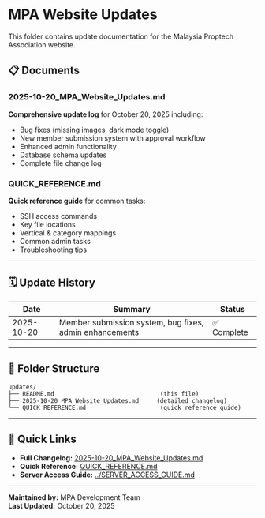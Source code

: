 # MPA Website Updates

This folder contains update documentation for the Malaysia Proptech Association website.

## 📋 Documents

### 2025-10-20_MPA_Website_Updates.md
**Comprehensive update log** for October 20, 2025 including:
- Bug fixes (missing images, dark mode toggle)
- New member submission system with approval workflow
- Enhanced admin functionality
- Database schema updates
- Complete file change log

### QUICK_REFERENCE.md
**Quick reference guide** for common tasks:
- SSH access commands
- Key file locations
- Vertical & category mappings
- Common admin tasks
- Troubleshooting tips

---

## 🗓️ Update History

| Date | Summary | Status |
|------|---------|--------|
| 2025-10-20 | Member submission system, bug fixes, admin enhancements | ✅ Complete |

---

## 📁 Folder Structure

```
updates/
├── README.md                              (this file)
├── 2025-10-20_MPA_Website_Updates.md     (detailed changelog)
└── QUICK_REFERENCE.md                     (quick reference guide)
```

---

## 🔗 Quick Links

- **Full Changelog:** [2025-10-20_MPA_Website_Updates.md](./2025-10-20_MPA_Website_Updates.md)
- **Quick Reference:** [QUICK_REFERENCE.md](./QUICK_REFERENCE.md)
- **Server Access Guide:** [../SERVER_ACCESS_GUIDE.md](../SERVER_ACCESS_GUIDE.md)

---

**Maintained by:** MPA Development Team  
**Last Updated:** October 20, 2025

